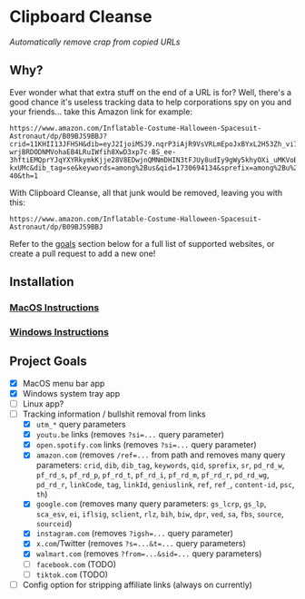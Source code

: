 # Clipboard Cleanse
*Automatically remove crap from copied URLs*

## Why?
Ever wonder what that extra stuff on the end of a URL is for? Well, there's a good chance it's useless tracking data to help corporations spy on you and your friends... take this Amazon link for example:
```
https://www.amazon.com/Inflatable-Costume-Halloween-Spacesuit-Astronaut/dp/B09BJS9BBJ?crid=11KHII13JFHSH&dib=eyJ2IjoiMSJ9.nqrP3iAjR9VsVRLmEpoJxBYxL2H53Zh_vi7fD3WLEc6FHQzxqQmlxkz-wrjBRDODNMVohaEB4LRuIWfih8XwD3xp7c-BS_ee-3hftiEMQprYJqYXYRkymkKjje28V8EDwjnQMNmDHIN3tFJUy8udIy9gWy5khyOXi_uMKVoBjqj4V5cnXAMwny9OTVr5BK2_msWm915igcvUfms6fgoQIMaIfRZlFsAX_ATpjjLUeNGLnEktxuXqogPryHsIo5o_jsbIKSyF38lJ1iDiSB13XvvAusjmkXbC0EDNT7m9n7k.WfS1pc4D_HZbaEYBi9kLOLyhRDWMoInlulOcI-kxUMc&dib_tag=se&keywords=among%2Bus&qid=1730694134&sprefix=among%2Bu%2Caps%2C118&sr=8-40&th=1
```
With Clipboard Cleanse, all that junk would be removed, leaving you with this:
```
https://www.amazon.com/Inflatable-Costume-Halloween-Spacesuit-Astronaut/dp/B09BJS9BBJ
```
Refer to the [goals](#project-goals) section below for a full list of supported websites, or create a pull request to add a new one!

## Installation
### [MacOS Instructions](MacOS.md#installation)
### [Windows Instructions](Windows.md#installation)

## Project Goals
- [x] MacOS menu bar app
- [x] Windows system tray app
- [ ] Linux app?
- [ ] Tracking information / bullshit removal from links
  - [x] `utm_*` query parameters
  - [x] `youtu.be` links (removes `?si=...` query parameter)
  - [x] `open.spotify.com` links (removes `?si=...` query parameter)
  - [x] `amazon.com` (removes `/ref=...` from path and removes many query parameters: `crid`, `dib`, `dib_tag`, `keywords`, `qid`, `sprefix`, `sr`, `pd_rd_w`, `pf_rd_s`, `pf_rd_p`, `pf_rd_t`, `pf_rd_i`, `pf_rd_m`, `pf_rd_r`, `pd_rd_wg`, `pd_rd_r`, `linkCode`, `tag`, `linkId`, `geniuslink`, `ref`, `ref_`, `content-id`, `psc`, `th`)
  - [x] `google.com` (removes many query parameters: `gs_lcrp`, `gs_lp`, `sca_esv`, `ei`, `iflsig`, `sclient`, `rlz`, `bih`, `biw`, `dpr`, `ved`, `sa`, `fbs`, `source`, `sourceid`)
  - [x] `instagram.com` (removes `?igsh=...` query parameter)
  - [x] `x.com`/Twitter (removes `?s=...&t=...` query parameters)
  - [x] `walmart.com` (removes `?from=...&sid=...` query parameters)
  - [ ] `facebook.com` (TODO)
  - [ ] `tiktok.com` (TODO)
- [ ] Config option for stripping affiliate links (always on currently)

